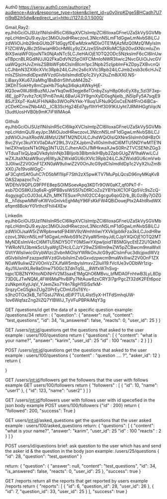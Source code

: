Auth0
https://sersy.auth0.com/authorize?audience=Asky&response_type=token&client_id=u0y0irpKDge5BHCadh7U7ni9qB2ih5dw&redirect_uri=http://127.0.0.1:5000/

Gmail,Ray2: 
eyJhbGciOiJSUzI1NiIsInR5cCI6IkpXVCIsImtpZCI6IloxaGFneUZaSkVySGVMbnpLcHdmQiJ9.eyJpc3MiOiJodHRwczovL3NlcnN5LmF1dGgwLmNvbS8iLCJzdWIiOiJnb29nbGUtb2F1dGgyfDEwMzkwNDIxOTE1MjAzMzQ0MzQ1MyIsImF1ZCI6WyJBc2t5IiwiaHR0cHM6Ly9zZXJzeS5hdXRoMC5jb20vdXNlcmluZm8iXSwiaWF0IjoxNTk0NjAxNTc5LCJleHAiOjE1OTQ2ODc5NzksImF6cCI6InUweTBpcnBLRGdlNUJIQ2FkaDdVN25pOXFCMmloNWR3Iiwic2NvcGUiOiJvcGVuaWQgcHJvZmlsZSBlbWFpbCIsInBlcm1pc3Npb25zIjpbImFkZDpyZXBvcnQiLCJhbnN3ZXI6cXVlc3Rpb24iLCJhc2s6cXVlc3Rpb24iLCJmb2xsb3c6cHJvZmlsZSIsImdldDpxdWVzdGlvbiIsImdldDp1c2VyX2luZm8iXX0.NS-LiBaxyXKu67JiaMhg1BsBdrr5IhfubM42bZ-3KDhT5okHty8mCpxHb75qAq3i6qkzAWkyHjE-KQ3ow0WJ8ItBuzNUJwYkq0w83egje8eTOnbyZsyH8p06oEyX8y_5zl3F3xp-i8E_jjpP7xvhz7cKj1Pm67mAL6BwU43Y9gmXyID0sgNjelb_jN5IpFy5A7sqjE985Jf3XpT-KoAUFHiNABo3WOoPkYkk-Y8uq1JFNu9QGsCsEN4fFnO4iBCa-zCDeKCnwZNb4AD__ICB3ScHg24Ed7gyflIhYHf3091KiUyht7JRMiHGgtVqcNI3udtUosHVB0b9mK7iFWMAoA

Github
eyJhbGciOiJSUzI1NiIsInR5cCI6IkpXVCIsImtpZCI6IloxaGFneUZaSkVySGVMbnpLcHdmQiJ9.eyJpc3MiOiJodHRwczovL3NlcnN5LmF1dGgwLmNvbS8iLCJzdWIiOiJnaXRodWJ8MzU2MTM2NDUiLCJhdWQiOlsiQXNreSIsImh0dHBzOi8vc2Vyc3kuYXV0aDAuY29tL3VzZXJpbmZvIl0sImlhdCI6MTU5NDYwMTE1NiwiZXhwIjoxNTk0Njg3NTU2LCJhenAiOiJ1MHkwaXJwS0RnZTVCSENhZGg3VTduaTlxQjJpaDVkdyIsInNjb3BlIjoib3BlbmlkIHByb2ZpbGUgZW1haWwiLCJwZXJtaXNzaW9ucyI6WyJkZWxldGU6cXVlc3Rpb24iLCJkZWxldGU6cmVwb3J0IiwiZ2V0OnF1ZXN0aW9uIiwiZ2V0OnJlcG9ydCIsImdldDp1c2VyX2luZm8iXX0.j7e19voWGgC-aF3CqhtSAfGuhC7rD5bM11lipF7Sth2zX5pwKTV7MuPpLQcsD96nyMKqKvBOAS2apazocTvZ-WDEfsV9QPLG9FPFE8epSOlMSoevApq3KDTr9OW0aK7_qf0PkT-F-esb7DOS8KU3q6sR-g9PBBvsIWS5I7sDfRCoZo2YBYbiXC1OFQp5Vc9sZcQ-4sgyjsgCcOJ03oLAZh_MfKTESuxrPchI02CC4gcgu6qoG2rb_BLGziBy7jOZGB__hTdspwMMFoKWVoGnlvkEghMqY96FsKkFW4QBiDouejPtx2A4htRvdWXefqmt8BokrY01rthctFhili4XEw


Linkedin
eyJhbGciOiJSUzI1NiIsInR5cCI6IkpXVCIsImtpZCI6IloxaGFneUZaSkVySGVMbnpLcHdmQiJ9.eyJpc3MiOiJodHRwczovL3NlcnN5LmF1dGgwLmNvbS8iLCJzdWIiOiJsaW5rZWRpbnwtdF94WV9zWmhhIiwiYXVkIjpbIkFza3kiLCJodHRwczovL3NlcnN5LmF1dGgwLmNvbS91c2VyaW5mbyJdLCJpYXQiOjE1OTQ2MTMyNDEsImV4cCI6MTU5NDY5OTY0MSwiYXpwIjoidTB5MGlycEtEZ2U1QkhDYWRoN1U3bmk5cUIyaWg1ZHciLCJzY29wZSI6Im9wZW5pZCBwcm9maWxlIGVtYWlsIiwicGVybWlzc2lvbnMiOlsiYWRkOnJlcG9ydCIsImFuc3dlcjpxdWVzdGlvbiIsImFzazpxdWVzdGlvbiIsImZvbGxvdzpwcm9maWxlIiwiZ2V0OnF1ZXN0aW9uIiwiZ2V0OnVzZXJfaW5mbyIsImxvZ2luIl19.fVcIUe3vODbWr1zig-4yJ1IUxnlXLRe9a0Inw71i0Gc3ZdnTqSL__8WfxW7nSvg-tqpc1DBZNYKhtoNDiNHV2M3saxE1MgQhO6MBvu_bfMDA0FnhtwB3LyL8Dp73D0LJTwNQM_4FW6MaPhvBIPy7NtAuw6zxCRY3l7grPgcZf32dK2FEt6pozzuNkpmXyjtJqV_YJemZko7Y4n78gH1lSiSsfkM-SrqzyCeG5gkoZUgZ0PrEyCDmU5sT6Yc-s3hzOTOx3kB_TdTGstJ7WxLdEiP7TUL4Ist5yX-HTFdSmhqUW-1ov6WqfazZng2IiZQ7YIBWIJ_TyVFuPBPAiMqY3g

GET /questions/id
get the data of a specific question
example: /questions/34
return :
{
    "question": {
        "answer": null,
        "content": "test_questions",
        "id": 34,
        "is_answered": false,
        "reacts": 0,
        "user_id": 25
    }
}


GET /users/<int:id>/questions
get the questions that asked to the user
example : users/100/questions
return {
	"questions": [
		{
			"content": "what is your name?",
			"answer": "karim",
			"user_id": 25
			"id" : 100
			"reacts" : 2
		}
	]
}

POST /users/<int:id>/questions
get the questions that asked to the user
example : users/100/questions
{
	"content" : "question .... ?",
	"asker_id": 12
}
return {
	
}

GET /users/<int:id>/followers
get the followers that the user with <id> follows
example GET users/100/followers
return {
	"followers" : [
		{
			"id": 10,
			"name": "user1"
		},
		{
			"id": 123,
			"name": "user2"
		}
	]
}

GET /users/<int:id>/followers
user with <id> follows user with id specefied in the json body
example POST users/100/followers {"id" : 200}
return {
	"followed": 200,
	"success": True
}

GET users/<int:id>/asked_questions
get the questions that the user asked
example : users/100/asked_questions
return:
{
	"questions": [
		{
			"content": "what is your name?",
			"answer": "karim",
			"user_id": 25
			"id" : 100
			"reacts" : 2
		}
	]
}


POST users/id/questions
brief: ask question to the user which has <id> and send the asker id & the question in the body json
example:
/users/25/questions
{
	"id": 28,
	"question": "test_question"
}

return:
{
    "question": {
        "answer": null,
        "content": "test_questions",
        "id": 34,
        "is_answered": false,
        "reacts": 0,
        "user_id": 25
    },
    "success": true
}


GET /reports
return all the reports that get reported by users
example /reports
return 
{
    "reports": [
        {
            "id": 6,
            "question_id": 28,
            "user_id": 26
        },
        {
            "id": 7,
            "question_id": 33,
            "user_id": 25
        }
    ],
    "success": true
}



